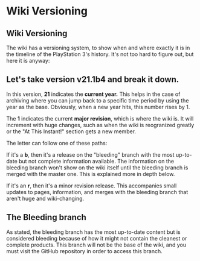 # Wiki Versioning

## Wiki Versioning

The wiki has a versioning system, to show when and where exactly it is in the timeline of the PlayStation 3's history. It's not too hard to figure out, but here it is anyway:

## Let's take version v21.1b4 and break it down.

In this version, **21** indicates the **current year.** This helps in the case of archiving where you can jump back to a specific time period by using the year as the base. Obviously, when a new year hits, this number rises by 1.

The **1** indicates the current **major revision**, which is where the wiki is. It will increment with huge changes, such as when the wiki is reogranized greatly or the "At This Instant!" section gets a new member.

The letter can follow one of these paths:

If it's a **b**, then it's a release on the "bleeding" branch with the most up-to-date but not complete information available. The information on the bleeding branch won't show on the wiki itself until the bleeding branch is merged with the master one. This is explained more in depth below.

If it's an **r**, then it's a minor revision release. This accompanies small updates to pages, information, and merges with the bleeding branch that aren't huge and wiki-changing.

## The Bleeding branch

As stated, the bleeding branch has the most up-to-date content but is considered bleeding because of how it might not contain the cleanest or complete products. This branch will not be the base of the wiki, and you must visit the GitHub repository in order to access this branch.

